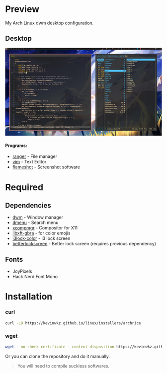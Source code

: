 # Preview
My Arch Linux dwm desktop configuration.

## Desktop
![Desktop](/.config/github/rice.png)

#### Programs:
* [ranger](https://github.com/ranger/ranger) - File manager
* [vim](https://github.com/neovim/neovim/wiki/Installing-Neovim) - Text Editor
* [flameshot](https://github.com/lupoDharkael/flameshot) - Screenshot software

# Required

## Dependencies
* [dwm](https://dwm.suckless.org/) - Window manager
* [dmenu](https://tools.suckless.org/dmenu/) - Search menu
* [xcompmgr](https://www.archlinux.org/packages/?name=xcompmgr) - Compositor for X11
* [libxft-gbra](https://aur.archlinux.org/packages/libxft-bgra) - for color emojis
* [i3lock-color](https://www.archlinux.org/packages/community/x86_64/i3lock-color/) - i3 lock screen
* [betterlockscreen](https://github.com/pavanjadhaw/betterlockscreen) - Better lock screen (requires previous dependency)

## Fonts
* JoyPixels
* Hack Nerd Font Mono

# Installation
### curl
```bash
curl -LO https://kevinwkz.github.io/linux/installers/archrice
```

### wget
```bash
wget --no-check-certificate --content-disposition https://kevinwkz.github.io/linux/installers/archrice
```

Or you can clone the repository and do it manually.
> You will need to compile suckless softwares.

